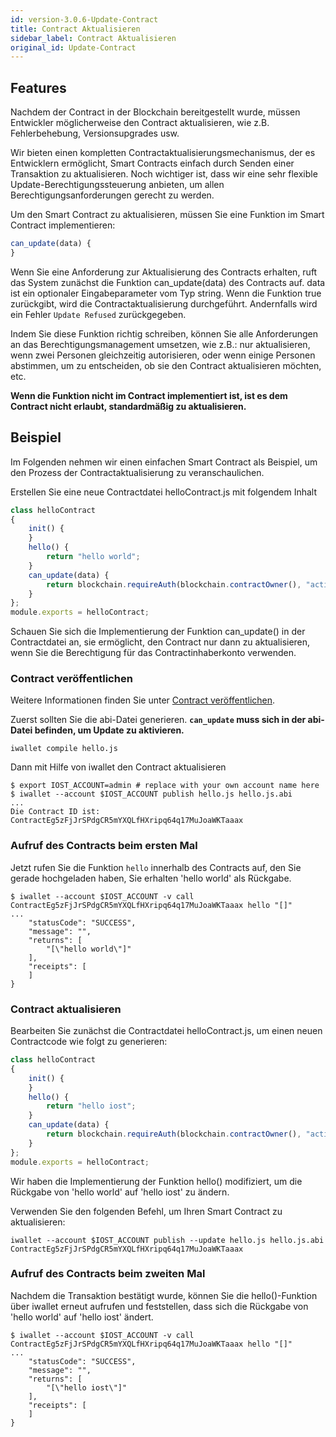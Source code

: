```yaml
---
id: version-3.0.6-Update-Contract
title: Contract Aktualisieren
sidebar_label: Contract Aktualisieren
original_id: Update-Contract
---
```


## Features

Nachdem der Contract in der Blockchain bereitgestellt wurde, müssen Entwickler möglicherweise den Contract aktualisieren, wie z.B. Fehlerbehebung, Versionsupgrades usw.

Wir bieten einen kompletten Contractaktualisierungsmechanismus, der es Entwicklern ermöglicht, Smart Contracts einfach durch Senden einer Transaktion zu aktualisieren.
Noch wichtiger ist, dass wir eine sehr flexible Update-Berechtigungssteuerung anbieten, um allen Berechtigungsanforderungen gerecht zu werden.

Um den Smart Contract zu aktualisieren, müssen Sie eine Funktion im Smart Contract implementieren:

```js
can_update(data) {
}
```

Wenn Sie eine Anforderung zur Aktualisierung des Contracts erhalten, ruft das System zunächst die Funktion can_update(data) des Contracts auf. data ist ein optionaler Eingabeparameter vom Typ string. Wenn die Funktion true zurückgibt, wird die Contractaktualisierung durchgeführt. Andernfalls wird ein Fehler `Update Refused` zurückgegeben.

Indem Sie diese Funktion richtig schreiben, können Sie alle Anforderungen an das Berechtigungsmanagement umsetzen, wie z.B.: nur aktualisieren, wenn zwei Personen gleichzeitig autorisieren, oder wenn einige Personen abstimmen, um zu entscheiden, ob sie den Contract aktualisieren möchten, etc.

**Wenn die Funktion nicht im Contract implementiert ist, ist es dem Contract nicht erlaubt, standardmäßig zu aktualisieren.**

## Beispiel

Im Folgenden nehmen wir einen einfachen Smart Contract als Beispiel, um den Prozess der Contractaktualisierung zu veranschaulichen.

Erstellen Sie eine neue Contractdatei helloContract.js mit folgendem Inhalt

```js
class helloContract
{
    init() {
    }
    hello() {
        return "hello world";
    }
    can_update(data) {
        return blockchain.requireAuth(blockchain.contractOwner(), "active");
    }
};
module.exports = helloContract;
```

Schauen Sie sich die Implementierung der Funktion can_update() in der Contractdatei an, sie ermöglicht, den Contract nur dann zu aktualisieren, wenn Sie die Berechtigung für das Contractinhaberkonto verwenden.

### Contract veröffentlichen

Weitere Informationen finden Sie unter [Contract veröffentlichen](4-running-iost-node/iWallet.md#publish-contract).

Zuerst sollten Sie die abi-Datei generieren. **`can_update` muss sich in der abi-Datei befinden, um Update zu aktivieren.**

```
iwallet compile hello.js
```

Dann mit Hilfe von iwallet den Contract aktualisieren

```
$ export IOST_ACCOUNT=admin # replace with your own account name here
$ iwallet --account $IOST_ACCOUNT publish hello.js hello.js.abi
...
Die Contract ID ist: ContractEg5zFjJrSPdgCR5mYXQLfHXripq64q17MuJoaWKTaaax
```

### Aufruf des Contracts beim ersten Mal
Jetzt rufen Sie die Funktion `hello` innerhalb des Contracts auf, den Sie gerade hochgeladen haben, Sie erhalten 'hello world' als Rückgabe. 
```
$ iwallet --account $IOST_ACCOUNT -v call ContractEg5zFjJrSPdgCR5mYXQLfHXripq64q17MuJoaWKTaaax hello "[]"
...
    "statusCode": "SUCCESS",
    "message": "",
    "returns": [
        "[\"hello world\"]"
    ],
    "receipts": [
    ]
}
```

### Contract aktualisieren
Bearbeiten Sie zunächst die Contractdatei helloContract.js, um einen neuen Contractcode wie folgt zu generieren:
```js
class helloContract
{
    init() {
    }
    hello() {
        return "hello iost";
    }
    can_update(data) {
        return blockchain.requireAuth(blockchain.contractOwner(), "active");
    }
};
module.exports = helloContract;
```
Wir haben die Implementierung der Funktion hello() modifiziert, um die Rückgabe von 'hello world' auf 'hello iost' zu ändern.   

Verwenden Sie den folgenden Befehl, um Ihren Smart Contract zu aktualisieren:

```console
iwallet --account $IOST_ACCOUNT publish --update hello.js hello.js.abi ContractEg5zFjJrSPdgCR5mYXQLfHXripq64q17MuJoaWKTaaax
```

### Aufruf des Contracts beim zweiten Mal
Nachdem die Transaktion bestätigt wurde, können Sie die hello()-Funktion über iwallet erneut aufrufen und feststellen, dass sich die Rückgabe von 'hello world' auf 'hello iost' ändert.
```
$ iwallet --account $IOST_ACCOUNT -v call ContractEg5zFjJrSPdgCR5mYXQLfHXripq64q17MuJoaWKTaaax hello "[]"
...
    "statusCode": "SUCCESS",
    "message": "",
    "returns": [
        "[\"hello iost\"]"
    ],
    "receipts": [
    ]
}
```







